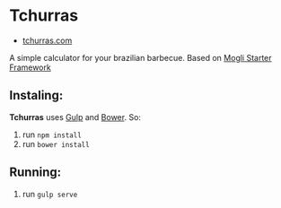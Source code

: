 # Tchurras

- [tchurras.com](http://tchurras.com/)

A simple calculator for your brazilian barbecue. Based on [Mogli Starter Framework](https://github.com/nagueva/mogli)

## Instaling:

**Tchurras** uses [Gulp](http://gulpjs.com/) and [Bower](http://bower.io/). So:

1. run `npm install`
2. run `bower install`

## Running:

1. run `gulp serve`
